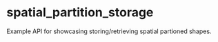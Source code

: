 # spatial_partition_storage
Example API for showcasing storing/retrieving spatial partioned shapes.
